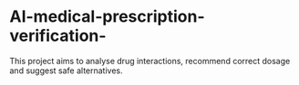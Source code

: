 # AI-medical-prescription-verification-
This project aims to analyse drug interactions, recommend correct dosage and suggest safe alternatives.
